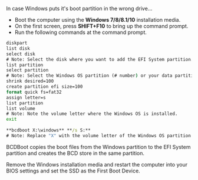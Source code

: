 In case Windows puts it's boot partition in the wrong drive... 

- Boot the computer using the **Windows 7/8/8.1/10** installation media.  
- On the first screen, press **SHIFT+F10** to bring up the command prompt.  
- Run the following commands at the command prompt.  

``` cmd
diskpart  
list disk
select disk 
# Note: Select the disk where you want to add the EFI System partition.  
list partition
select partition 
# Note: Select the Windows OS partition (# number) or your data partition.  
shrink desired=100
create partition efi size=100  
format quick fs=fat32  
assign letter=s  
list partition  
list volume
# Note: Note the volume letter where the Windows OS is installed.  
exit  
  
**bcdboot X:\windows** **/s S:**  
# Note: Replace "X" with the volume letter of the Windows OS partition.  
```
  
BCDBoot copies the boot files from the Windows partition to the EFI System partition and creates the BCD store in the same partition.  
  
Remove the Windows installation media and restart the computer into your BIOS settings and set the SSD as the First Boot Device.

